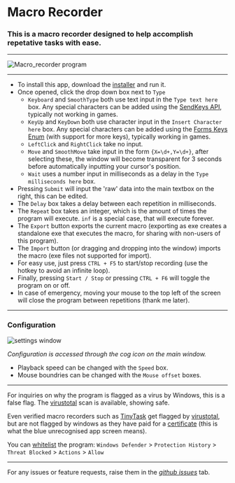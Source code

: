 # Macro Recorder
### This is a macro recorder designed to help accomplish repetative tasks with ease.
---
![Macro_recorder program](https://github.com/ThatLukeDev/macro-recorder/assets/76230394/b5454dd2-be9b-4f38-ba48-a1064644f5df)

---

- To install this app, download the [installer](https://github.com/ThatLukeDev/macro-recorder/releases/download/1.0.2/Macro.Recorder.Setup.msi) and run it.
- Once opened, click the drop down box next to `Type`
    - `Keyboard` and `SmoothType` both use text input in the `Type text here` box. Any special characters can be added using the [SendKeys API](https://learn.microsoft.com/en-us/dotnet/api/system.windows.forms.sendkeys?view=windowsdesktop-8.0), typically not working in games.
    - `KeyUp` and `KeyDown` both use character input in the `Insert Character here` box. Any special characters can be added using the [Forms Keys Enum](https://learn.microsoft.com/en-us/dotnet/api/system.windows.forms.keys?view=windowsdesktop-8.0) (with support for more keys), typically working in games.
    - `LeftClick` and `RightClick` take no input.
    - `Move` and `SmoothMove` take input in the form `{X=\d+,Y=\d+}`, after selecting these, the window will become transparent for 3 seconds before automatically inputting your cursor's position.
    - `Wait` uses a number input in milliseconds as a delay in the `Type milliseconds here` box.
- Pressing `Submit` will input the 'raw' data into the main textbox on the right, this can be edited.
- The `Delay` box takes a delay between each repetition in milliseconds.
- The `Repeat` box takes an integer, which is the amount of times the program will execute. `inf` is a special case, that will execute forever.
- The `Export` button exports the current macro (exporting as exe creates a standalone exe that executes the macro, for sharing with non-users of this program).
- The `Import` button (or dragging and dropping into the window) imports the macro (exe files not supported for import).
- For easy use, just press `CTRL + F5` to start/stop recording (use the hotkey to avoid an infinite loop).
- Finally, pressing `Start / Stop` or pressing `CTRL + F6` will toggle the program on or off.
- In case of emergency, moving your mouse to the top left of the screen will close the program between repetitions (thank me later).
---
### Configuration
![settings window](https://github.com/ThatLukeDev/macro-recorder/assets/76230394/9d1691b5-ca7e-401b-8ed1-8def76d2b772)

*Configuration is accessed through the cog icon on the main window.*
- Playback speed can be changed with the `Speed` box.
- Mouse boundries can be changed with the `Mouse offset` boxes.

---

For inquiries on why the program is flagged as a virus by Windows, this is a false flag. The [virustotal](https://www.virustotal.com/gui/file/5bf71436a50bee20ab678081421a8667233c05c294acdf4f42ad16ef807f4a58) scan is available, showing safe.

Even verified macro recorders such as [TinyTask](https://tinytask.net/) get flagged by [virustotal](https://www.virustotal.com/gui/file/75e06ac5b7c1adb01ab994633466685e3dcef31d635eba1734fe16c7893ffe12), but are not flagged by windows as they have paid for a [certificate](https://en.wikipedia.org/wiki/Extended_Validation_Certificate) (this is what the blue unrecognised app screen means).

You can [whitelist](https://support.microsoft.com/en-us/windows/add-an-exclusion-to-windows-security-811816c0-4dfd-af4a-47e4-c301afe13b26) the program:
`Windows Defender` > `Protection History` > `Threat Blocked` > `Actions` > `Allow`

---

For any issues or feature requests, raise them in the *[github issues](https://github.com/ThatLukeDev/macro-recorder/issues)* tab.

